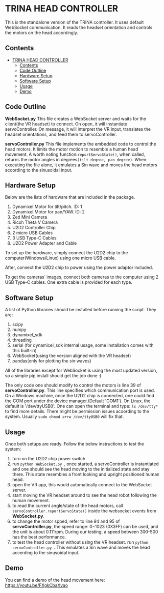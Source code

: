 # TRINA HEAD CONTROLLER

This is the standalone version of the TRINA controller. It uses default WebSocket communication. It reads the headset orientation and controls the motors on the head accordingly. 

## Contents

- [TRINA HEAD CONTROLLER](#trina-head-controller)
  - [Contents](#contents)
  - [Code Outline](#code-outline)
  - [Hardware Setup](#hardware-setup)
  - [Software Setup](#software-setup)
  - [Usage](#usage)
  - [Demo](#demo)

## Code Outline
**WebSocket.py**
This file creates a WebSocket server and waits for the client(the VR headset) to connect. On open, it will instantiate servoController. On message, it will interpret the VR input, translates the headset orientations, and feed them to servoController.

**servoController.py**
This file implements the embedded code to control the head motors. It limits the motor motion to resemble a human head movement. A worth noting function:`reportServoState()`, when called, returns the motor angles in degrees`(tilt degree, pan degree)`. When executing the file alone, it emulates a Sin wave and moves the head motors according to the sinusoidal input.

## Hardware Setup 
Below are the lists of hardware that are included in the package.
1. Dynamixel Motor for tilt/pitch. ID: 1
2. Dynamixel Motor for pan/YAW. ID: 2
3. Zed Mini Camera
4. Ricoh Theta V Camera
5. U2D2 Controller Chip
6. 2 micro USB Cables
7. 3 USB Type-C Cables
8. U2D2 Power Adapter and Cable

To set up the hardware, simply connect the U2D2 chip to the computer(Windows/Linux) using one micro USB cable. 

After, connect the U2D2 chip to power using the power adaptor included.

To get the cameras' images, connect both cameras to the computer using 2 USB Type-C cables. One extra cable is provided for each type.


## Software Setup
A list of Python libraries should be installed before running the script. They are:

1. scipy
2. numpy
3. dynamixel_sdk
4. threading
5. serial (for dynamicel_sdk internal usage, some installation comes with this built-in)
6. WebSocket(using the version aligned with the VR headset)
7. pandas(only for plotting the sin waves)

All of the libraries except for WebSocket is using the most updated version, so a simple pip install should get the job done :)

The only code one should modify to control the motors is line 39 of **servoController.py**. This line specifies which communication port is used. On a Windows machine, once the U2D2 chip is connected, one could find the COM port under the device manager.(Default 'COM1'). On Linux, the default is '/dev/ttyUSB0'. One can open the terminal and type: `ls /dev/tty*` to find more details. There might be permission issues acoording to the system. Usually `sudo chmod a+rw /dev/ttyUSB0` will fix that.



## Usage
Once both setups are ready. Follow the below instructions to test the system:

1. turn on the U2D2 chip power switch
2. run `python WebSocket.py `, once started, a servoController is instantiated and one should see the head moving to the initialized state and stay there. This state resembles a front looking and upright positioned human head.
3. open the VR app, this would automatically connect to the WebSocket server.
4. start moving the VR headset around to see the head robot following the human movement.
5. to read the current angle/state of the head motors, call `servoController.reportServoState()` inside the websocket events from **WebSocket.py**.
6. to change the motor spped, refer to line 94 and 95 of **servoController.py**, the speed range: 0~1023 (0X3FF) can be used, and the unit is about 0.111rpm. During our testing, a speed between 300-500 has the best performance.
6. to test the head controller without using the VR headset. run `python servoController.py `. This emulates a Sin wave and moves the head according to the sinusoidal input.


## Demo
You can find a demo of the head movement here:
https://youtu.be/FXgkCbaXvao



